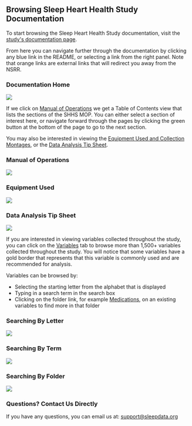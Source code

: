## Browsing Sleep Heart Health Study Documentation

To start browsing the Sleep Heart Health Study documentation, visit the [study's documentation page](:pages_path:).

From here you can navigate further through the documentation by clicking any blue link in the README, or selecting a link from the right panel. Note that orange links are external links that will redirect you away from the NSRR.

<div class="row">
  <div class="col-xs-12 col-sm-6 col-sm-offset-3">
    <div class="panel panel-default">
      <div class="panel-heading">
        <h3 class="panel-title">Documentation Home</h3>
      </div>
      <div class="center">
        <a href=":images_path:/tutorials/browsing-docs-01.png?inline=1">
          <img src=":images_path:/tutorials/browsing-docs-01.png">
        </a>
      </div>
    </div>
  </div>
</div>

If we click on [Manual of Operations](:pages_path:/mop) we get a Table of Contents view that lists the sections of the SHHS MOP. You can either select a section of interest here, or navigate forward through the pages by clicking the green button at the bottom of the page to go to the next section.

You may also be interested in viewing the [Equipment Used and Collection Montages](:pages_path:/4-equipment-shhs1.md), or the [Data Analysis Tip Sheet](:pages_path:/3-data-analysis-tip-sheet.md).

<div class="row">
  <div class="col-xs-12 col-sm-4">
    <div class="panel panel-default">
      <div class="panel-heading">
        <h3 class="panel-title">Manual of Operations</h3>
      </div>
      <a href=":images_path:/tutorials/browsing-docs-03.png?inline=1">
        <img src=":images_path:/tutorials/browsing-docs-03.png">
      </a>
    </div>
  </div>
  <div class="col-xs-12 col-sm-4">
    <div class="panel panel-default">
      <div class="panel-heading">
        <h3 class="panel-title">Equipment Used</h3>
      </div>
      <a href=":images_path:/tutorials/browsing-docs-04.png?inline=1">
        <img src=":images_path:/tutorials/browsing-docs-04.png">
      </a>
    </div>
  </div>
  <div class="col-xs-12 col-sm-4">
    <div class="panel panel-default">
      <div class="panel-heading">
        <h3 class="panel-title">Data Analysis Tip Sheet</h3>
      </div>
      <a href=":images_path:/tutorials/browsing-docs-05.png?inline=1">
        <img src=":images_path:/tutorials/browsing-docs-05.png">
      </a>
    </div>
  </div>
</div>

If you are interested in viewing variables collected throughout the study, you can click on the [Variables](/collection?d=shhs) tab to browse more than 1,500+ variables collected throughout the study. You will notice that some variables have a gold border that represents that this variable is commonly used and are recommended for analysis.

Variables can be browsed by:

- Selecting the starting letter from the alphabet that is displayed
- Typing in a search term in the search box
- Clicking on the folder link, for example [Medications](/collection?d=shhs&s=Medications), on an existing variables to find more in that folder

<div class="row">
  <div class="col-xs-12 col-sm-4">
    <div class="panel panel-default">
      <div class="panel-heading">
        <h3 class="panel-title">Searching By Letter</h3>
      </div>
      <a href=":images_path:/tutorials/browsing-docs-06.png?inline=1">
        <img src=":images_path:/tutorials/browsing-docs-06.png">
      </a>
    </div>
  </div>
  <div class="col-xs-12 col-sm-4">
    <div class="panel panel-default">
      <div class="panel-heading">
        <h3 class="panel-title">Searching By Term</h3>
      </div>
      <a href=":images_path:/tutorials/browsing-docs-07.png?inline=1">
        <img src=":images_path:/tutorials/browsing-docs-07.png">
      </a>
    </div>
  </div>
  <div class="col-xs-12 col-sm-4">
    <div class="panel panel-default">
      <div class="panel-heading">
        <h3 class="panel-title">Searching By Folder</h3>
      </div>
      <a href=":images_path:/tutorials/browsing-docs-08.png?inline=1">
        <img src=":images_path:/tutorials/browsing-docs-08.png">
      </a>
    </div>
  </div>
</div>

<div class="panel panel-info">
  <div class="panel-heading">
    <h3 class="panel-title">Questions? Contact Us Directly</h3>
  </div>
  <div class="panel-body">
    If you have any questions, you can email us at: <a href="mailto:support@sleepdata.org" class="btn btn-xs btn-primary">support@sleepdata.org</a>
  </div>
</div>
